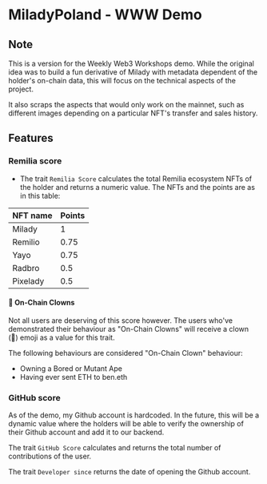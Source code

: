 # MiladyPoland - WWW Demo

## Note

This is a version for the Weekly Web3 Workshops demo. While the original idea was to build a fun derivative of Milady with metadata dependent of the holder's on-chain data, this will focus on the technical aspects of the project.

It also scraps the aspects that would only work on the mainnet, such as different images depending on a particular NFT's transfer and sales history.

## Features

### Remilia score

- The trait `Remilia Score` calculates the total Remilia ecosystem NFTs of the holder and returns a numeric value. The NFTs and the points are as in this table:

| NFT name | Points |
| -------- | ------ |
| Milady   | 1      |
| Remilio  | 0.75   |
| Yayo     | 0.75   |
| Radbro   | 0.5    |
| Pixelady | 0.5    |

#### 🤡 On-Chain Clowns

Not all users are deserving of this score however. The users who've demonstrated their behaviour as "On-Chain Clowns" will receive a clown (🤡) emoji as a value for this trait.

The following behaviours are considered "On-Chain Clown" behaviour:
- Owning a Bored or Mutant Ape
- Having ever sent ETH to ben.eth

### GitHub score
As of the demo, my Github account is hardcoded. In the future, this will be a dynamic value where the holders will be able to verify the ownership of their Github account and add it to our backend.

The trait `GitHub Score` calculates and returns the total number of contributions of the user.

The trait `Developer since` returns the date of opening the Github account.